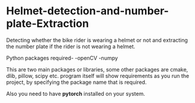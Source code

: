# Helmet-detection-and-number-plate-Extraction
Detecting whether the bike rider is wearing a helmet or not and extracting the number plate if the rider is not wearing a helmet.

Python packages required-
  -openCV
  -numpy
  
 This are two main packages or libraries, some other packages are cmake, dlib, pillow, scipy etc. program itself will show requirements as you run the project, by specifying the package name that is required.
 
 Also you need to have **pytorch** installed on your system.
